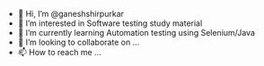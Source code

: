 - 👋 Hi, I’m @ganeshshirpurkar
- 👀 I’m interested in Software testing study material
- 🌱 I’m currently learning Automation testing using Selenium/Java
- 💞️ I’m looking to collaborate on ...
- 📫 How to reach me ...

<!---
ganeshshirpurkar/ganeshshirpurkar is a ✨ special ✨ repository because its `README.md` (this file) appears on your GitHub profile.
You can click the Preview link to take a look at your changes.
--->
